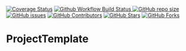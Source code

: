 
<a href="https://codecov.io/gh/iywe/ProjectTemplate/branch/main"><img src="https://img.shields.io/codecov/c/github/iywe/ProjectTemplate/main?logo=codecov&logoColor=white" alt="Coverage Status"></a>
<a href="https://github.com/iywe/ProjectTemplate/actions/workflows/build_and_test.yaml">
<img src="https://img.shields.io/github/actions/workflow/status/iywe/ProjectTemplate/build_and_test.yaml?branch=main&logo=github&logoColor=white&label=fast ci" alt="Github Workflow Build Status">
</a>
<a href="https://github.com/iywe/ProjectTemplate"><img src="https://img.shields.io/github/repo-size/iywe/ProjectTemplate" alt="GitHub repo size"></a>
<a href="https://github.com/iywe/ProjectTemplate/issues"><img src="https://img.shields.io/github/issues/iywe/ProjectTemplate" alt="GitHub issues"></a>
<a href="https://github.com/iywe/ProjectTemplate/graphs/contributors"><img src="https://img.shields.io/github/contributors/iywe/ProjectTemplate" alt="GitHub Contributors"></a>
<a href="https://github.com/iywe/ProjectTemplate/stargazers"><img src="https://img.shields.io/github/stars/iywe/ProjectTemplate" alt="GitHub Stars"></a>
<a href="https://github.com/iywe/ProjectTemplate/fork"><img src="https://img.shields.io/github/forks/iywe/ProjectTemplate" alt="GitHub Forks"></a>


# ProjectTemplate


